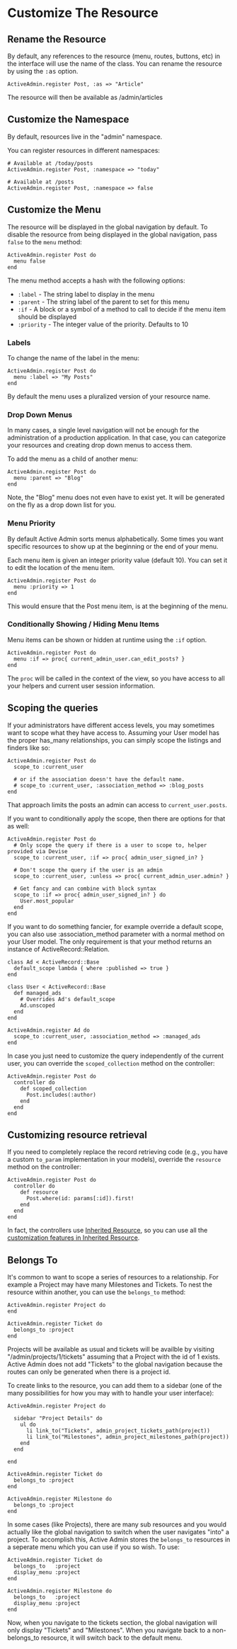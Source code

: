 # Customize The Resource

## Rename the Resource

By default, any references to the resource (menu, routes, buttons, etc) in the
interface will use the name of the class. You can rename the resource by using
the <tt>:as</tt> option.

    ActiveAdmin.register Post, :as => "Article"

The resource will then be available as /admin/articles

## Customize the Namespace

By default, resources live in the "admin" namespace.

You can register resources in different namespaces:

    # Available at /today/posts
    ActiveAdmin.register Post, :namespace => "today"

    # Available at /posts
    ActiveAdmin.register Post, :namespace => false


## Customize the Menu

The resource will be displayed in the global navigation by default. To disable
the resource from being displayed in the global navigation, pass `false` to the
`menu` method:

    ActiveAdmin.register Post do
      menu false
    end

The menu method accepts a hash with the following options:

* `:label` - The string label to display in the menu
* `:parent` - The string label of the parent to set for this menu
* `:if` - A block or a symbol of a method to call to decide if the menu item
  should be displayed
* `:priority` - The integer value of the priority. Defaults to 10

### Labels

To change the name of the label in the menu:

    ActiveAdmin.register Post do
      menu :label => "My Posts"
    end

By default the menu uses a pluralized version of your resource name.

### Drop Down Menus

In many cases, a single level navigation will not be enough for the
administration of a production application. In that case, you can categorize
your resources and creating drop down menus to access them.

To add the menu as a child of another menu:

    ActiveAdmin.register Post do
      menu :parent => "Blog"
    end

Note, the "Blog" menu does not even have to exist yet. It will be generated on
the fly as a drop down list for you.

### Menu Priority

By default Active Admin sorts menus alphabetically. Some times you want specific
resources to show up at the beginning or the end of your menu.

Each menu item is given an integer priority value (default 10). You can set it
to edit the location of the menu item.

    ActiveAdmin.register Post do
      menu :priority => 1
    end

This would ensure that the Post menu item, is at the beginning of the menu.

### Conditionally Showing / Hiding Menu Items

Menu items can be shown or hidden at runtime using the `:if` option.

    ActiveAdmin.register Post do
      menu :if => proc{ current_admin_user.can_edit_posts? }
    end

The `proc` will be called in the context of the view, so you have access to all
your helpers and current user session information.

## Scoping the queries

If your administrators have different access levels, you may sometimes want to
scope what they have access to. Assuming your User model has the proper
has_many relationships, you can simply scope the listings and finders like so:

    ActiveAdmin.register Post do
      scope_to :current_user

      # or if the association doesn't have the default name.
      # scope_to :current_user, :association_method => :blog_posts
    end

That approach limits the posts an admin can access to ```current_user.posts```.

If you want to conditionally apply the scope, then there are options for that as well:

    ActiveAdmin.register Post do
      # Only scope the query if there is a user to scope to, helper provided via Devise
      scope_to :current_user, :if => proc{ admin_user_signed_in? }

      # Don't scope the query if the user is an admin
      scope_to :current_user, :unless => proc{ current_admin_user.admin? }

      # Get fancy and can combine with block syntax
      scope_to :if => proc{ admin_user_signed_in? } do
        User.most_popular
      end
    end

If you want to do something fancier, for example override a default scope, you can
also use :association_method parameter with a normal method on your User model.
The only requirement is that your method returns an instance of ActiveRecord::Relation.

    class Ad < ActiveRecord::Base
      default_scope lambda { where :published => true }
    end

    class User < ActiveRecord::Base
      def managed_ads
        # Overrides Ad's default_scope
        Ad.unscoped
      end
    end

    ActiveAdmin.register Ad do
      scope_to :current_user, :association_method => :managed_ads
    end

In case you just need to customize the query independently of the current user, you can
override the `scoped_collection` method on the controller:

    ActiveAdmin.register Post do
      controller do
        def scoped_collection
          Post.includes(:author)
        end
      end
    end

## Customizing resource retrieval

If you need to completely replace the record retrieving code (e.g., you have a custom
`to_param` implementation in your models), override the `resource` method on the controller:

    ActiveAdmin.register Post do
      controller do
        def resource
          Post.where(id: params[:id]).first!
        end
      end
    end

In fact, the controllers use [Inherited Resource](https://github.com/josevalim/inherited_resources),
so you can use all the
[customization features in Inherited Resource](https://github.com/josevalim/inherited_resources#overwriting-defaults).


## Belongs To

It's common to want to scope a series of resources to a relationship. For
example a Project may have many Milestones and Tickets. To nest the resource
within another, you can use the `belongs_to` method:

    ActiveAdmin.register Project do
    end

    ActiveAdmin.register Ticket do
      belongs_to :project
    end

Projects will be available as usual and tickets will be availble by visiting
"/admin/projects/1/tickets" assuming that a Project with the id of 1 exists.
Active Admin does not add "Tickets" to the global navigation because the routes
can only be generated when there is a project id.

To create links to the resource, you can add them to a sidebar (one of the many
possibilities for how you may with to handle your user interface):

    ActiveAdmin.register Project do

      sidebar "Project Details" do
        ul do
          li link_to("Tickets", admin_project_tickets_path(project))
          li link_to("Milestones", admin_project_milestones_path(project))
        end
      end

    end

    ActiveAdmin.register Ticket do
      belongs_to :project
    end

    ActiveAdmin.register Milestone do
      belongs_to :project
    end


In some cases (like Projects), there are many sub resources and you would
actually like the global navigation to switch when the user navigates "into" a
project. To accomplish this, Active Admin stores the `belongs_to` resources in a
seperate menu which you can use if you so wish. To use:

    ActiveAdmin.register Ticket do
      belongs_to   :project
      display_menu :project
    end

    ActiveAdmin.register Milestone do
      belongs_to   :project
      display_menu :project
    end

Now, when you navigate to the tickets section, the global navigation will
only display "Tickets" and "Milestones". When you navigate back to a
non-belongs_to resource, it will switch back to the default menu.
